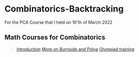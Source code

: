 # Combinatorics-Backtracking
For the PCA Course that I held on 16'th of March 2022


## Math Courses for Combinatorics
> [Introduction](https://www.youtube.com/playlist?list=PLGB0U_OssPo61SjBLstG16BF6BgmCAwKS)
> [More on Burnside and Polya](https://www.youtube.com/playlist?list=PLa8j0YHOYQQIkW0OUGBrqe6PqxeOSqrZi)
> [Olympiad training](https://www.youtube.com/playlist?list=PLKSlqHu41Z6JgFS7gS_bXbpOtjrUxaaqH)